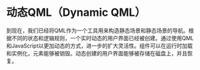 # 动态QML（Dynamic QML）

到现在，我们已经将QML作为一个工具用来构造静态场景和静态场景的导航。根据不同的状态和逻辑规则，一个实时动态的用户界面已经被创建。通过使用QML和JavaScript以更加动态的方式，进一步的扩大灵活性。组件可以在运行时加载和实例化，元素能够被销毁。动态创建的用户界面能够被存储在磁盘上，并且恢复。
